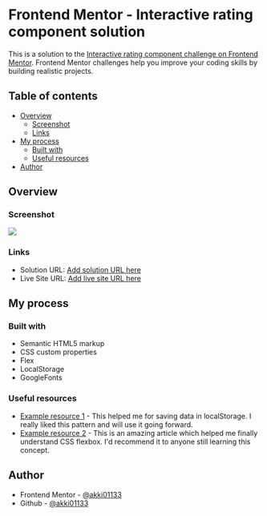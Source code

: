 # Frontend Mentor - Interactive rating component solution

This is a solution to the [Interactive rating component challenge on Frontend Mentor](https://www.frontendmentor.io/challenges/interactive-rating-component-koxpeBUmI). Frontend Mentor challenges help you improve your coding skills by building realistic projects. 

## Table of contents

- [Overview](#overview)
  - [Screenshot](#screenshot)
  - [Links](#links)
- [My process](#my-process)
  - [Built with](#built-with)
  - [Useful resources](#useful-resources)
- [Author](#author)



## Overview


### Screenshot

![](.images/screenshot.jpg)


### Links

- Solution URL: [Add solution URL here](https://github.com/akki01133/interactive-rating-component-main/)
- Live Site URL: [Add live site URL here](https://akki01133.github.com/interactive-rating-component-main/)

## My process

### Built with
- Semantic HTML5 markup
- CSS custom properties
- Flex
- LocalStorage 
- GoogleFonts


### Useful resources

- [Example resource 1](https://youtu.be/0eV-tf-W2rQ) - This helped me for saving data in localStorage. I really liked this pattern and will use it going forward.
- [Example resource 2](https://www.w3schools.com/css/css3_flexbox.asp) - This is an amazing article which helped me finally understand CSS flexbox. I'd recommend it to anyone still learning this concept.

## Author

- Frontend Mentor - [@akki01133](https://www.frontendmentor.io/profile/akki01133)
- Github - [@akki01133](https://www.github.com/akki01133)



